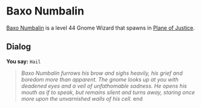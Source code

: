 # Baxo Numbalin



[Baxo Numbalin](/npc/201282) is a level 44 Gnome Wizard that spawns in [Plane of Justice](/zone/201).








## Dialog

**You say:** `Hail`



>*Baxo Numbalin furrows his brow and sighs heavily, his grief and boredom more than apparent. The gnome looks up at you with deadened eyes and a veil of unfathomable sadness. He opens his mouth as if to speak, but remains silent and turns away, staring once more upon the unvarnished walls of his cell.*
end
